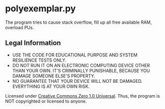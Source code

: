 # polyexemplar.py
The program tries to cause stack overflow, fill up all free available RAM, overload PUs.

## Legal Information
* USE THE CODE FOR EDUCATIONAL PURPOSE AND SYSTEM RESILIENCE TESTS ONLY.
* DO NOT RUN IT ON AN ELECTRONIC COMPUTING DEVICE OTHER THAN YOUR OWN. IT'S CRIMINALLY PUNISHABLE, BECAUSE YOU DAMAGE SOMEONE ELSE'S PROPERTY.
* NO GUARANTEE THAT YOUR DEVICE WILL NOT BE DAMAGED. EVERYTHING IS AT YOUR OWN RISK.

Licensed under [Creative Commons Zero 1.0 Universal](https://creativecommons.org/publicdomain/zero/1.0/). Thus, the program is NOT copyrighted or licensed to anyone.
